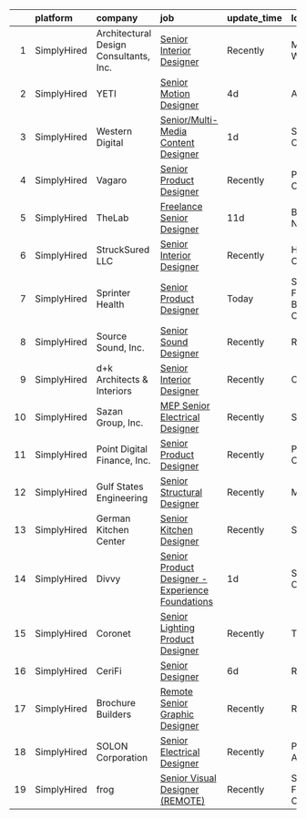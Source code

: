 

|    | platform    | company                                | job                                                                                                                                                          | update_time   | location                   |
|---:|:------------|:---------------------------------------|:-------------------------------------------------------------------------------------------------------------------------------------------------------------|:--------------|:---------------------------|
|  1 | SimplyHired | Architectural Design Consultants, Inc. | [Senior Interior Designer](https://www.simplyhired.com/job/HdFSC3BGIzo4bWa4WebwcwObmiqei7cajh7cLti1vSjGvSRtaEkeAg?q=senior+designer)                         | Recently      | Madison, WI                |
|  2 | SimplyHired | YETI                                   | [Senior Motion Designer](https://www.simplyhired.com/job/FERW5AzDvA83UwTFQnDYyXLakT_rA3tm2L0wQSHm3uQ43uUb9HLSpw?q=senior+designer)                           | 4d            | Austin, TX                 |
|  3 | SimplyHired | Western Digital                        | [Senior/Multi-Media Content Designer](https://www.simplyhired.com/job/lK0U3O4qVnTDwdbdjLCBZkL8Bbv7qKMwSulQJPiBp1GIBkkA-nuL3g?q=senior+designer)              | 1d            | San Jose, CA               |
|  4 | SimplyHired | Vagaro                                 | [Senior Product Designer](https://www.simplyhired.com/job/ps-9U1pckNGpmx2ftoCXK08u69IeXtvDo3kjzGK4-8PzoAsf651j2Q?q=senior+designer)                          | Recently      | Pleasanton, CA             |
|  5 | SimplyHired | TheLab                                 | [Freelance Senior Designer](https://www.simplyhired.com/job/dS35h5a3gifdj-dDTLEKoOhLmgJLvQ4C6UCLukjeptQIIyuY2uMA8A?q=senior+designer)                        | 11d           | Brooklyn, NY               |
|  6 | SimplyHired | StruckSured LLC                        | [Senior Interior Designer](https://www.simplyhired.com/job/xA4oXDNQAtjFEKZbHbKCohF2UYGnbPhbzc4KRtGgkJGmFgFsisxLlA?q=senior+designer)                         | Recently      | Hood River, OR             |
|  7 | SimplyHired | Sprinter Health                        | [Senior Product Designer](https://www.simplyhired.com/job/4Xmrw8TcJl2VVx_C1HcWeUk1is6zLsO6NaOqnqiEx0Ixi9wIatINPg?q=senior+designer)                          | Today         | San Francisco Bay Area, CA |
|  8 | SimplyHired | Source Sound, Inc.                     | [Senior Sound Designer](https://www.simplyhired.com/job/mw3datBFZnSnzm3SFniNFlYC60OHbjYX1kgvM61bk-lO-0QBaaabnQ?q=senior+designer)                            | Recently      | Remote                     |
|  9 | SimplyHired | d+k Architects & Interiors             | [Senior Interior Designer](https://www.simplyhired.com/job/9KA6xRGd2Ae6PcSM0xCb-lWA1Cn_ea5YIPBzPDvAhBF3nWvziyD9pQ?q=senior+designer)                         | Recently      | Chicago, IL                |
| 10 | SimplyHired | Sazan Group, Inc.                      | [MEP Senior Electrical Designer](https://www.simplyhired.com/job/SwdumVZzOq8fLFZDUFgnemgvlM40NMPrA3TLPTFsBLPp6kejTdNT6g?q=senior+designer)                   | Recently      | Seattle, WA                |
| 11 | SimplyHired | Point Digital Finance, Inc.            | [Senior Product Designer](https://www.simplyhired.com/job/vJWVS7dnTYtj0DSw5_ziJd38EPxpvg8Wl2EQM5qhhbXLdbBK576RjQ?q=senior+designer)                          | Recently      | Palo Alto, CA              |
| 12 | SimplyHired | Gulf States Engineering                | [Senior Structural Designer](https://www.simplyhired.com/job/sWJd1AGBak9VNt3CPVsgwTwNrV3bBNKewzpRUnDXFBcJp5E1I2CC8Q?q=senior+designer)                       | Recently      | Mobile, AL                 |
| 13 | SimplyHired | German Kitchen Center                  | [Senior Kitchen Designer](https://www.simplyhired.com/job/X8oR76eKC-CXQWSflksWpXxCCZou0w3bauTSKenGvkuLnhjNOkDQ_Q?q=senior+designer)                          | Recently      | Seattle, WA                |
| 14 | SimplyHired | Divvy                                  | [Senior Product Designer - Experience Foundations](https://www.simplyhired.com/job/nUXCJ4dYK23cKSRZmR781i34Ux2jIc59g7QLHJBNFHcCcVW1qimD3Q?q=senior+designer) | 1d            | San Jose, CA               |
| 15 | SimplyHired | Coronet                                | [Senior Lighting Product Designer](https://www.simplyhired.com/job/RfGhSWtuJ_lg6SsxwQD_ajD3-LAV4Tdv2X1UfMnbVnV2FPULJvEhtw?q=senior+designer)                 | Recently      | Totowa, NJ                 |
| 16 | SimplyHired | CeriFi                                 | [Senior Designer](https://www.simplyhired.com/job/eWggjGFTqhZFwR46Jgmt42QYZVjloxI3EV8FYpZf_yJZO0biGBbThQ?q=senior+designer)                                  | 6d            | Remote                     |
| 17 | SimplyHired | Brochure Builders                      | [Remote Senior Graphic Designer](https://www.simplyhired.com/job/6rtRAw_9lBwKTJ7Bu2yh-n8puQIiEu0w7sEBSvpD0vkiADjgEHpwdA?q=senior+designer)                   | Recently      | Remote                     |
| 18 | SimplyHired | SOLON Corporation                      | [Senior Electrical Designer](https://www.simplyhired.com/job/jRhuRKNNSGKMJ2xB4WjCBXeATWM5poouJK1u3UWero-FNsDmmiYF5w?q=senior+designer)                       | Recently      | Phoenix, AZ                |
| 19 | SimplyHired | frog                                   | [Senior Visual Designer (REMOTE)](https://www.simplyhired.com/job/DPhUHQ-axPCns_yp0LxiHc3NOlNXP9Ljhht4dlHtWwr30YuIzT0Bow?q=senior+designer)                  | Recently      | San Francisco, CA          |